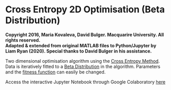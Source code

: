 # Cross Entropy 2D Optimisation (Beta Distribution)

**Copyright 2016, Maria Kovaleva, David Bulger. Macquarire University. All rights reserved.  
Adapted & extended from original MATLAB files to Python/Jupyter by Liam Ryan (2020).
Special thanks to David Bulger in his assistance.**

Two dimensional optimisation algorithm using the [Cross Entropy Method](https://en.wikipedia.org/wiki/Cross-entropy_method).
Data is iteratively fitted to a [Beta Distribution](https://en.wikipedia.org/wiki/Beta_distribution) in the algorithm. Parameters and the [fitness function](https://en.wikipedia.org/wiki/Fitness_function) can easily be changed.

Access the interactive Jupyter Notebook through Google Colaboratory [here](https://colab.research.google.com/github/LDRyan0/2D-Cross-Entropy-Optimisation/blob/main/ce_optimisation_beta_dist.ipynb)
